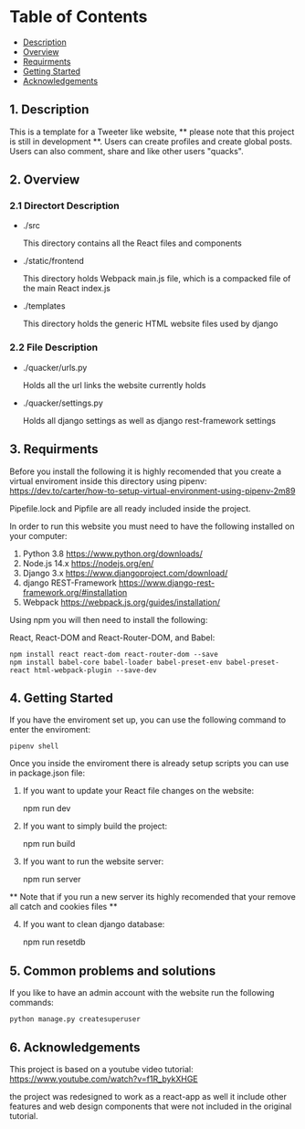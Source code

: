 # Table of Contents
- [Description](#Description)
- [Overview](#Overview)
- [Requirments](#Requirments)
- [Getting Started](#Getting-Started)
- [Acknowledgements](#Acknowledgements)

## 1. Description

This is a template for a Tweeter like website, ** please note that this project is still in development **. 
Users can create profiles and create global posts. 
Users can also comment, share and like other users "quacks".

## 2. Overview

### 2.1 Directort Description

- ./src

    This directory contains all the React files and components

- ./static/frontend

    This directory holds Webpack main.js file, which is a compacked file of the main React index.js

- ./templates

    This directory holds the generic HTML website files used by django

### 2.2 File Description

- ./quacker/urls.py

    Holds all the url links the website currently holds

- ./quacker/settings.py

    Holds all django settings as well as django rest-framework settings

## 3. Requirments

Before you install the following it is highly recomended that you create a virtual enviroment 
inside this directory using pipenv:
https://dev.to/carter/how-to-setup-virtual-environment-using-pipenv-2m89

Pipefile.lock and Pipfile are all ready included inside the project.

In order to run this website you must need to have the following installed on your computer:

1. Python 3.8 https://www.python.org/downloads/
2. Node.js 14.x https://nodejs.org/en/
3. Django 3.x https://www.djangoproject.com/download/
4. django REST-Framework https://www.django-rest-framework.org/#installation
5. Webpack https://webpack.js.org/guides/installation/

Using npm you will then need to install the following:

React, React-DOM and React-Router-DOM, and Babel:

    npm install react react-dom react-router-dom --save
    npm install babel-core babel-loader babel-preset-env babel-preset-react html-webpack-plugin --save-dev

## 4. Getting Started

If you have the enviroment set up, you can use the following command to enter the enviroment:

    pipenv shell

Once you inside the enviroment there is already setup scripts you can use in package.json file:

1. If you want to update your React file changes on the website:

    npm run dev

2. If you want to simply build the project:

    npm run build 

3. If you want to run the website server:

    npm run server

** Note that if you run a new server its highly recomended that your remove all catch and cookies files **

4. If you want to clean django database:

    npm run resetdb

## 5. Common problems and solutions

If you like to have an admin account with the website run the following commands:

    python manage.py createsuperuser

## 6. Acknowledgements

This project is based on a youtube video tutorial:
https://www.youtube.com/watch?v=f1R_bykXHGE

the project was redesigned to work as a react-app as well it include other features
and web design components that were not included in the original tutorial.